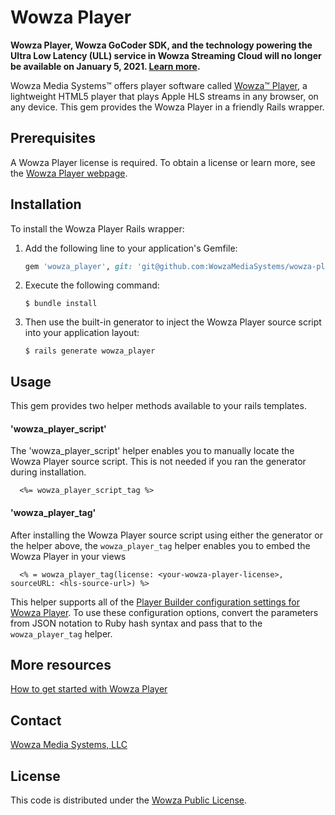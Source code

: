 # Wowza Player

**Wowza Player, Wowza GoCoder SDK, and the technology powering the Ultra Low Latency (ULL) service in Wowza Streaming Cloud will no longer be available on January 5, 2021. [Learn more](https://info.wowza.com/product-notification-april-2020).**

Wowza Media Systems™ offers player software called [Wowza™ Player](https://www.wowza.com/products/player), a lightweight HTML5 player that plays Apple HLS streams in any browser, on any device. This gem provides the Wowza Player in a friendly Rails wrapper.

## Prerequisites
A Wowza Player license is required. To obtain a license or learn more, see the [Wowza Player webpage](https://www.wowza.com/products/player).

## Installation

To install the Wowza Player Rails wrapper:

1. Add the following line to your application's Gemfile:

	```ruby
	gem 'wowza_player', git: 'git@github.com:WowzaMediaSystems/wowza-player-rails.git'
	```

2. Execute the following command:

	```$ bundle install```

3. Then use the built-in generator to inject the Wowza Player source script into your application layout:

	```$ rails generate wowza_player```

## Usage

This gem provides two helper methods available to your rails templates.

#### 'wowza_player_script'
The 'wowza_player_script' helper enables you to manually locate the Wowza Player source script. This is not needed if you ran the generator during installation.

```
  <%= wowza_player_script_tag %>
```

#### 'wowza_player_tag'
After installing the Wowza Player source script using either the generator or the helper above, the `wowza_player_tag` helper enables you to embed the Wowza Player in your views

```
  <% = wowza_player_tag(license: <your-wowza-player-license>, sourceURL: <hls-source-url>) %>
```

This helper supports all of the [Player Builder configuration settings for Wowza Player](https://www.wowza.com/forums/content.php?860-Getting-Started-with-Wowza-Player#builderref). To use these configuration options, convert the parameters from JSON notation to Ruby hash syntax and pass that to the `wowza_player_tag` helper.

## More resources
[How to get started with Wowza Player](https://www.wowza.com/forums/content.php?860-Getting-Started-with-Wowza-Player)

## Contact
[Wowza Media Systems, LLC](https://www.wowza.com/contact)

## License

This code is distributed under the [Wowza Public License](/LICENSE.txt).
